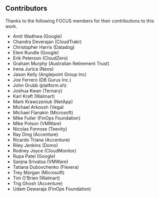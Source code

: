 ## Contributors

Thanks to the following FOCUS members for their contributions to this work.

* Amit Wadhwa (Google)
* Chandra Deverajan (CloudTrakr)
* Christopher Harris (Datadog)
* Eleni Rundle (Google)
* Erik Peterson (CloudZero)
* Graham Murphy (Australian Retirement Trust)
* Irena Jurica (Neos)
* Jason Kelly (Anglepoint Group Inc)
* Joe Ferrero (DB Gurus Inc.)
* John Grubb (platform.sh)
* Joshua Kwan (Ternary)
* Karl Kraft (Walmart)
* Mark Krawczeniuk (NetApp)
* Michael Arkoosh (Vega)
* Michael Flanakin (Microsoft)
* Mike Fuller (FinOps Foundation)
* Mike Polson (VMWare)
* Nicolas Fonrose (Teevity)
* Ray Ding (Accenture)
* Ricardo Triana (Accenture)
* Riley Jenkins (Domo)
* Rodney Joyce (CloudMonitor)
* Rupa Patel (Google)
* Sanjna Srivatsa (VMWare)
* Tatiana Dubovchenko (Flexera)
* Trey Morgan (Microsoft)
* Tim O'Brien (Walmart)
* Trig Ghosh (Accenture)
* Udam Dewaraja (FinOps Foundation)
